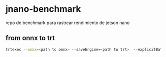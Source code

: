 # jnano-benchmark

repo de benchmark para rastrear rendimiento de jetson nano

## from onnx to trt

```bash
trtexec --onnx=<path to onnx> --saveEngine=<path to trt>  --explicitBatch 
```
